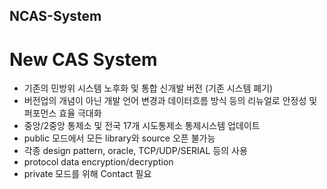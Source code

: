 ## NCAS-System
# New CAS System

- 기존의 민방위 시스템 노후화 및 통합 신개발 버전 (기존 시스템 폐기)
- 버전업의 개념이 아닌 개발 언어 변경과 데이터흐름 방식 등의 리뉴얼로 안정성 및 퍼포먼스 효율 극대화
- 중앙/2중앙 통제소 및 전국 17개 시도통제소 통제시스템 업데이트
- public 모드에서 모든 library와 source 오픈 불가능
- 각종 design pattern, oracle, TCP/UDP/SERIAL 등의 사용
- protocol data encryption/decryption
- private 모드를 위해 Contact 필요
